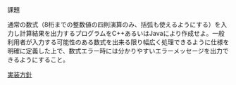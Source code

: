 課題

通常の数式（8桁までの整数値の四則演算のみ、括弧も使えるようにする）を入力し計算結果を出力するプログラムをC++あるいはJavaにより作成せよ。一般利用者が入力する可能性のある数式を出来る限り幅広く処理できるように仕様を明確に定義した上で、数式エラー時には分かりやすいエラーメッセージを出力できるようにすること。

[実装方針](doc/実装方針.md)

